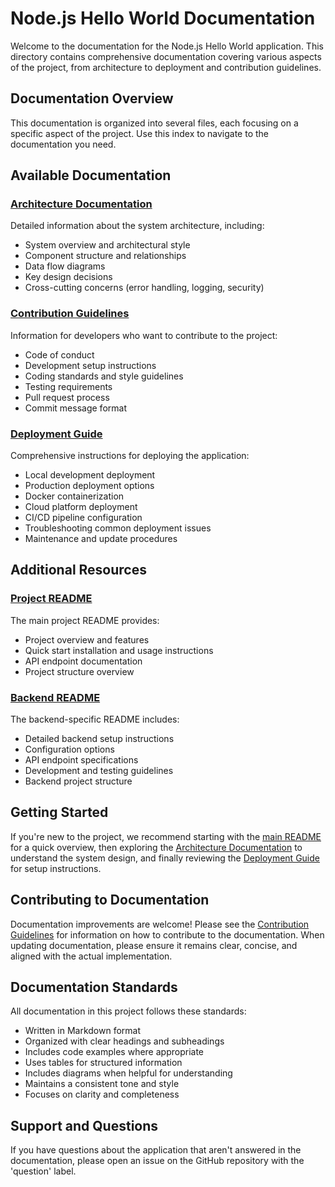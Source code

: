 # Node.js Hello World Documentation

Welcome to the documentation for the Node.js Hello World application. This directory contains comprehensive documentation covering various aspects of the project, from architecture to deployment and contribution guidelines.

## Documentation Overview

This documentation is organized into several files, each focusing on a specific aspect of the project. Use this index to navigate to the documentation you need.

## Available Documentation

### [Architecture Documentation](./ARCHITECTURE.md)
Detailed information about the system architecture, including:
- System overview and architectural style
- Component structure and relationships
- Data flow diagrams
- Key design decisions
- Cross-cutting concerns (error handling, logging, security)

### [Contribution Guidelines](./CONTRIBUTING.md)
Information for developers who want to contribute to the project:
- Code of conduct
- Development setup instructions
- Coding standards and style guidelines
- Testing requirements
- Pull request process
- Commit message format

### [Deployment Guide](./DEPLOYMENT.md)
Comprehensive instructions for deploying the application:
- Local development deployment
- Production deployment options
- Docker containerization
- Cloud platform deployment
- CI/CD pipeline configuration
- Troubleshooting common deployment issues
- Maintenance and update procedures

## Additional Resources

### [Project README](../README.md)
The main project README provides:
- Project overview and features
- Quick start installation and usage instructions
- API endpoint documentation
- Project structure overview

### [Backend README](../src/backend/README.md)
The backend-specific README includes:
- Detailed backend setup instructions
- Configuration options
- API endpoint specifications
- Development and testing guidelines
- Backend project structure

## Getting Started

If you're new to the project, we recommend starting with the [main README](../README.md) for a quick overview, then exploring the [Architecture Documentation](./ARCHITECTURE.md) to understand the system design, and finally reviewing the [Deployment Guide](./DEPLOYMENT.md) for setup instructions.

## Contributing to Documentation

Documentation improvements are welcome! Please see the [Contribution Guidelines](./CONTRIBUTING.md) for information on how to contribute to the documentation. When updating documentation, please ensure it remains clear, concise, and aligned with the actual implementation.

## Documentation Standards

All documentation in this project follows these standards:

- Written in Markdown format
- Organized with clear headings and subheadings
- Includes code examples where appropriate
- Uses tables for structured information
- Includes diagrams when helpful for understanding
- Maintains a consistent tone and style
- Focuses on clarity and completeness

## Support and Questions

If you have questions about the application that aren't answered in the documentation, please open an issue on the GitHub repository with the 'question' label.
